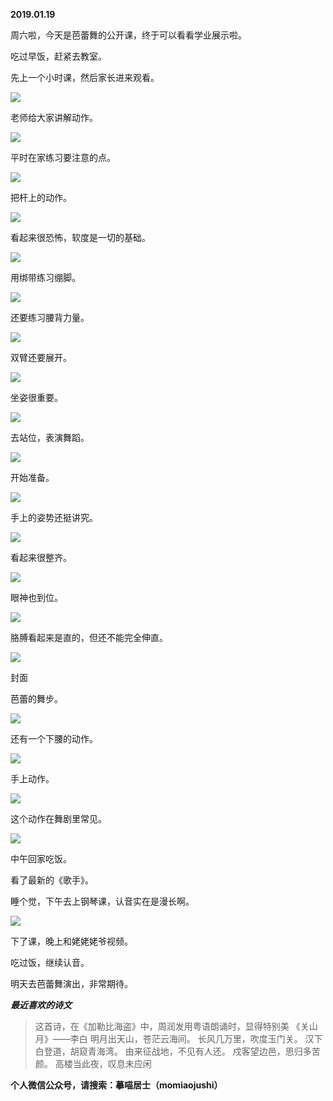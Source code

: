 
          
            
**2019.01.19**

周六啦，今天是芭蕾舞的公开课，终于可以看看学业展示啦。

吃过早饭，赶紧去教室。

先上一个小时课，然后家长进来观看。




![](img/51001-a2d6e38aca8e2392.jpg)




老师给大家讲解动作。




![](img/51001-707268718503c04d.jpg)




平时在家练习要注意的点。




![](img/51001-f99c1e7948317a37.jpg)




把杆上的动作。




![](img/51001-8256fa57ef315b24.jpg)




看起来很恐怖，软度是一切的基础。




![](img/51001-53f4264b8efb1d77.jpg)




用绑带练习绷脚。




![](img/51001-83900bd3725db967.jpg)




还要练习腰背力量。




![](img/51001-248f4421b307b071.jpg)




双臂还要展开。




![](img/51001-a4a6e54e6dd2ada3.jpg)




坐姿很重要。




![](img/51001-096446d665bc3a80.jpg)




去站位，表演舞蹈。




![](img/51001-53646af230afdeef.jpg)




开始准备。




![](img/51001-f566ac0101dc19f0.jpg)




手上的姿势还挺讲究。




![](img/51001-1efe69f3a9357a95.jpg)




看起来很整齐。




![](img/51001-316df1f7860599fe.jpg)




眼神也到位。




![](img/51001-1c89bb5816a5ebad.jpg)




胳膊看起来是直的，但还不能完全伸直。




![](img/51001-e1e6ba848d29e06a.jpg)

封面


芭蕾的舞步。




![](img/51001-97bb33d5808dfb68.jpg)




还有一个下腰的动作。




![](img/51001-61abfc102f698702.jpg)




手上动作。




![](img/51001-04e39de8ae122aef.jpg)




这个动作在舞剧里常见。




![](img/51001-da4286bb657b9afe.jpg)




中午回家吃饭。

看了最新的《歌手》。

睡个觉，下午去上钢琴课，认音实在是漫长啊。




![](img/51001-2fdcfba4ff94b03e.jpg)




下了课，晚上和姥姥姥爷视频。

吃过饭，继续认音。

明天去芭蕾舞演出，非常期待。


***最近喜欢的诗文***
>这首诗，在《加勒比海盗》中，周润发用粤语朗诵时，显得特别美
《关山月》——李白
明月出天山，苍茫云海间。
长风几万里，吹度玉门关。
汉下白登道，胡窥青海湾。
由来征战地，不见有人还。
戍客望边邑，思归多苦颜。
高楼当此夜，叹息未应闲




**个人微信公众号，请搜索：摹喵居士（momiaojushi）**

          
        